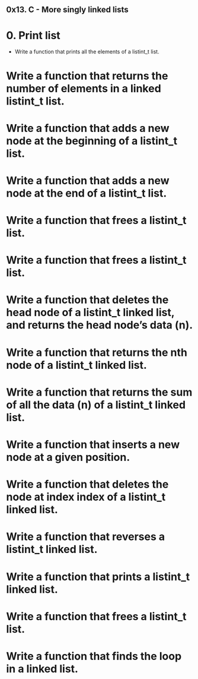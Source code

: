 ## 0x13. C - More singly linked lists

# 0. Print list
* Write a function that prints all the elements of a listint_t list.
# Write a function that returns the number of elements in a linked listint_t list.
# Write a function that adds a new node at the beginning of a listint_t list.
# Write a function that adds a new node at the end of a listint_t list.
# Write a function that frees a listint_t list.
# Write a function that frees a listint_t list.
# Write a function that deletes the head node of a listint_t linked list, and returns the head node’s data (n).
# Write a function that returns the nth node of a listint_t linked list.
# Write a function that returns the sum of all the data (n) of a listint_t linked list.
# Write a function that inserts a new node at a given position.
# Write a function that deletes the node at index index of a listint_t linked list.
# Write a function that reverses a listint_t linked list.
# Write a function that prints a listint_t linked list.
# Write a function that frees a listint_t list.
# Write a function that finds the loop in a linked list.
